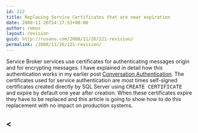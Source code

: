 ```yaml
---
id: 222
title: Replacing Service Certificates that are near expiration
date: 2008-11-26T14:17:53+00:00
author: remus
layout: revision
guid: http://rusanu.com/2008/11/26/221-revision/
permalink: /2008/11/26/221-revision/
---
```

Service Broker services use certificates for authenticating messages origin and for encrypting messages. I have explained in detail how this authentication works in my earlier post <a href="/2008/11/04/conversations-authentication/" target="_blank">Conversation Authentication</a>. The certificates used for service authentication are most times self-signed certificates created directly by SQL Server using <tt>CREATE CERTIFICATE</tt> and expire by default one year after creation. When these certificates expire they have to be replaced and this article is going to show how to do this replacement with no impact on production systems.

<!--more-->

## < </p>